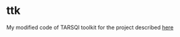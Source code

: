 # ttk

My modified code of TARSQI toolkit for the project described [here](https://tuandnvn.github.io/projects/timeml/index.html)
